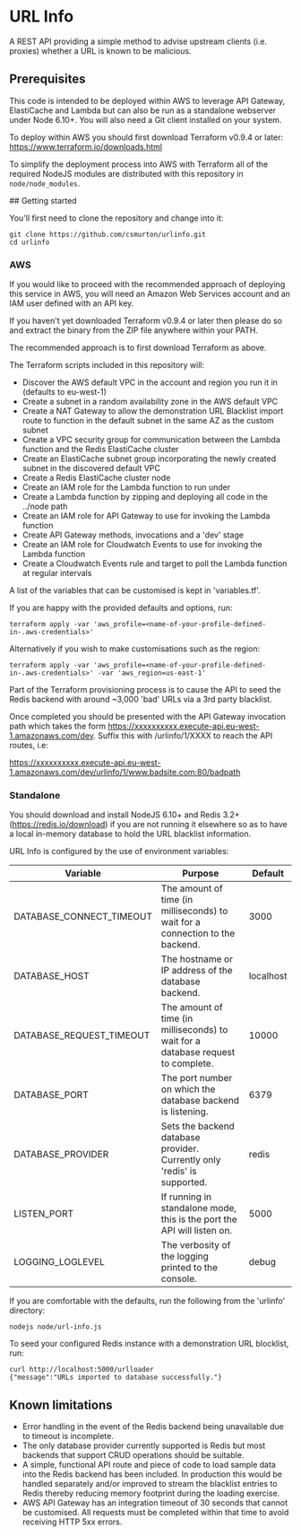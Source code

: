 # URL Info

A REST API providing a simple method to advise upstream clients (i.e. proxies) whether a URL is known to be malicious.

## Prerequisites

This code is intended to be deployed within AWS to leverage API Gateway, ElastiCache and Lambda but can also be run as a standalone webserver under Node 6.10+. You will also need a Git client installed on your system.

To deploy within AWS you should first download Terraform v0.9.4 or later: https://www.terraform.io/downloads.html

To simplify the deployment process into AWS with Terraform all of the required NodeJS modules are distributed with this repository in `node/node_modules`.


## Getting started

You'll first need to clone the repository and change into it:
```
git clone https://github.com/csmurton/urlinfo.git
cd urlinfo
```

### AWS

If you would like to proceed with the recommended approach of deploying this service in AWS, you will need an Amazon Web Services account and an IAM user defined with an API key.

If you haven't yet downloaded Terraform v0.9.4 or later then please do so and extract the binary from the ZIP file anywhere within your PATH.

The recommended approach is to first download Terraform as above. 

The Terraform scripts included in this repository will:

 * Discover the AWS default VPC in the account and region you run it in (defaults to eu-west-1)
 * Create a subnet in a random availability zone in the AWS default VPC
 * Create a NAT Gateway to allow the demonstration URL Blacklist import route to function in the default subnet in the same AZ as the custom subnet
 * Create a VPC security group for communication between the Lambda function and the Redis ElastiCache cluster
 * Create an ElastiCache subnet group incorporating the newly created subnet in the discovered default VPC
 * Create a Redis ElastiCache cluster node
 * Create an IAM role for the Lambda function to run under
 * Create a Lambda function by zipping and deploying all code in the ../node path
 * Create an IAM role for API Gateway to use for invoking the Lambda function
 * Create API Gateway methods, invocations and a 'dev' stage
 * Create an IAM role for Cloudwatch Events to use for invoking the Lambda function
 * Create a Cloudwatch Events rule and target to poll the Lambda function at regular intervals

A list of the variables that can be customised is kept in 'variables.tf'.

If you are happy with the provided defaults and options, run:
```
terraform apply -var 'aws_profile=<name-of-your-profile-defined-in-.aws-credentials>'
```

Alternatively if you wish to make customisations such as the region:
```
terraform apply -var 'aws_profile=<name-of-your-profile-defined-in-.aws-credentials>' -var 'aws_region=us-east-1'
```

Part of the Terraform provisioning process is to cause the API to seed the Redis backend with around ~3,000 'bad' URLs via a 3rd party blacklist.

Once completed you should be presented with the API Gateway invocation path which takes the form https://xxxxxxxxxx.execute-api.eu-west-1.amazonaws.com/dev. Suffix this with /urlinfo/1/XXXX to reach the API routes, i.e:

https://xxxxxxxxxx.execute-api.eu-west-1.amazonaws.com/dev/urlinfo/1/www.badsite.com:80/badpath

### Standalone

You should download and install NodeJS 6.10+ and Redis 3.2+ (https://redis.io/download) if you are not running it elsewhere so as to have a local in-memory database to hold the URL blacklist information.

URL Info is configured by the use of environment variables:

| Variable                 | Purpose                                                                            | Default   |
| ------------------------ | ---------------------------------------------------------------------------------- | --------- |
| DATABASE_CONNECT_TIMEOUT | The amount of time (in milliseconds) to wait for a connection to the backend.      | 3000      |
| DATABASE_HOST            | The hostname or IP address of the database backend.                                | localhost |
| DATABASE_REQUEST_TIMEOUT | The amount of time (in milliseconds) to wait for a database request to complete.	| 10000     |
| DATABASE_PORT            | The port number on which the database backend is listening.                        | 6379      |
| DATABASE_PROVIDER        | Sets the backend database provider. Currently only 'redis' is supported.           | redis     |
| LISTEN_PORT              | If running in standalone mode, this is the port the API will listen on.            | 5000      |
| LOGGING_LOGLEVEL         | The verbosity of the logging printed to the console.                               | debug     |

If you are comfortable with the defaults, run the following from the 'urlinfo' directory:

```
nodejs node/url-info.js
```

To seed your configured Redis instance with a demonstration URL blocklist, run:

```
curl http://localhost:5000/urlloader
{"message":"URLs imported to database successfully."}
```

## Known limitations

 * Error handling in the event of the Redis backend being unavailable due to timeout is incomplete.
 * The only database provider currently supported is Redis but most backends that support CRUD operations should be suitable.
 * A simple, functional API route and piece of code to load sample data into the Redis backend has been included. In production this would be handled separately and/or improved to stream the blacklist entries to Redis thereby reducing memory footprint during the loading exercise.
 * AWS API Gateway has an integration timeout of 30 seconds that cannot be customised. All requests must be completed within that time to avoid receiving HTTP 5xx errors.
